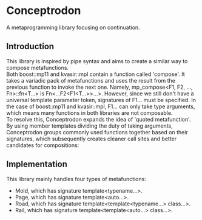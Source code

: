 # Conceptrodon
A metaprogramming library focusing on continuation.

## Introduction
This library is inspired by pipe syntax and aims to create a similar way to compose metafunctions.  
Both boost::mp11 and kvasir::mpl contain a function called 'compose'. It takes a variadic pack of metafunctions and uses the result from the previous function to invoke the next one.
Namely, mp_compose<F1, F2, …​, Fn>::fn<T…​> is Fn<…​F2<F1<T…​>>…​>. However, since we still don't have a universal template parameter token, signatures of F1... must be specified.
In the case of boost::mp11 and kvasir::mpl, F1... can only take type arguments, which means many functions in both libraries are not composable.  
To resolve this, Conceptrodon expands the idea of 'quoted metafunction'. By using member templates dividing the duty of taking arguments, Conceptrodon groups commonly used functions together based on their signatures, which subsequently creates cleaner call sites and better candidates for compositions:

## Implementation
This library mainly handles four types of metafunctions:
- Mold, which has signature template<typename...>.
- Page, which has signature template<auto...>.
- Road, which has signature template<template<typename...> class...>.
- Rail, which has signature template<template<auto...> class...>.

